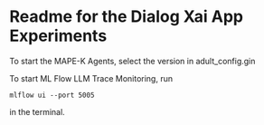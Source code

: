 # Readme for the Dialog Xai App Experiments

To start the MAPE-K Agents, select the version in adult_config.gin

To start ML Flow LLM Trace Monitoring, run 

```mlflow ui --port 5005``` 

in the terminal.